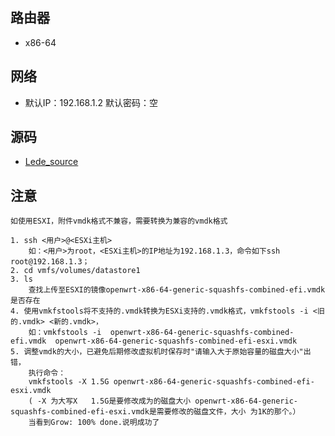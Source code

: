 ## 路由器

- x86-64



## 网络

- 默认IP：192.168.1.2 默认密码：空



## 源码

- [Lede_source](https://github.com/coolsnowwolf/lede)



## 注意

    如使用ESXI，附件vmdk格式不兼容，需要转换为兼容的vmdk格式
    
    1. ssh <用户>@<ESXi主机>
    	如：<用户>为root，<ESXi主机>的IP地址为192.168.1.3，命令如下ssh root@192.168.1.3；
    2. cd vmfs/volumes/datastore1
    3. ls
    	查找上传至ESXI的镜像openwrt-x86-64-generic-squashfs-combined-efi.vmdk是否存在
    4. 使用vmkfstools将不支持的.vmdk转换为ESXi支持的.vmdk格式，vmkfstools -i <旧的.vmdk> <新的.vmdk>，
    	如：vmkfstools -i  openwrt-x86-64-generic-squashfs-combined-efi.vmdk  openwrt-x86-64-generic-squashfs-combined-efi-esxi.vmdk
    5. 调整vmdk的大小，已避免后期修改虚拟机时保存时"请输入大于原始容量的磁盘大小"出错，
    	执行命令：
    	vmkfstools -X 1.5G openwrt-x86-64-generic-squashfs-combined-efi-esxi.vmdk
    	( -X 为大写X   1.5G是要修改成为的磁盘大小 openwrt-x86-64-generic-squashfs-combined-efi-esxi.vmdk是需要修改的磁盘文件，大小 为1K的那个。）
    	当看到Grow: 100% done.说明成功了
